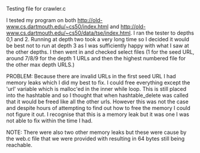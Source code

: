 Testing file for crawler.c

I tested my program on both http://old-www.cs.dartmouth.edu/~cs50/index.html and http://old-www.cs.dartmouth.edu/~cs50/data/tse/index.html. I ran the tester to depths 0,1 and 2. Running at depth two took a very long time so I decided it would be best not to run at depth 3 as I was sufficiently happy with what I saw at the other depths. I then went in and checked select files (1 for the seed URL, around 7/8/9 for the depth 1 URLs and then the highest numbered file for the other max depth URLS.) 

PROBLEM:
Because there are invalid URLs in the first seed URL I had memory leaks which I did my best to fix. I could free everything except the 'url' variable which is malloc'ed in the inner while loop. This is still placed into the hashtable and so I thought that when hashtable_delete was called that it would be freed like all the other urls. However this was not the case and despite hours of attempting to find out how to free the memory I could not figure it out. I recognise that this is a memory leak but it was one I was not able to fix within the time I had. 

NOTE:
There were also two other memory leaks but these were cause by the web.c file that we were provided with resulting in 64 bytes still being reachable.